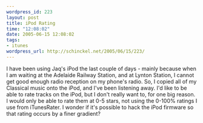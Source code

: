 ```yaml
--- 
wordpress_id: 223
layout: post
title: iPod Rating
time: "12:08:02"
date: 2005-06-15 12:08:02
tags: 
- itunes
wordpress_url: http://schinckel.net/2005/06/15/223/
---
```

I have been using Jaq's iPod the last couple of days - mainly because when I am waiting at the Adelaide Railway Station, and at Lynton Station, I cannot get good enough radio reception on my phone's radio. So, I copied all of my Classical music onto the iPod, and I've been listening away. I'd like to be able to rate tracks on the iPod, but I don't really want to, for one big reason. I would only be able to rate them at 0-5 stars, not using the 0-100% ratings I use from iTunesRater. I wonder if it's possible to hack the iPod firmware so that rating occurs by a finer gradient? 
